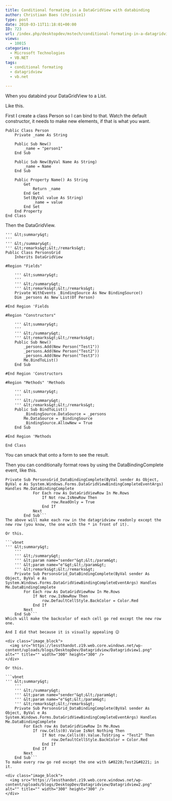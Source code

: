 ```yaml
---
title: Conditional formating in a DataGridView with databinding
author: Christiaan Baes (chrissie1)
type: post
date: 2010-03-11T11:18:01+00:00
ID: 723
url: /index.php/desktopdev/mstech/conditional-formating-in-a-datagridview/
views:
  - 10015
categories:
  - Microsoft Technologies
  - VB.NET
tags:
  - conditional formating
  - datagridview
  - vb.net

---
```

When you databind your DataGridView to a List.

Like this.

First I create a class Person so I can bind to that. Watch the default constructor, it needs to make new elements, if that is what you want.

```vbnet
Public Class Person
    Private _name As String

    Public Sub New()
        _name = "person1"
    End Sub

    Public Sub New(ByVal Name As String)
        _name = Name
    End Sub

    Public Property Name() As String
        Get
            Return _name
        End Get
        Set(ByVal value As String)
            _name = value
        End Set
    End Property
End Class
```
Then the DataGridView.

```vbnet
''' &lt;summary&gt;
''' 
''' &lt;/summary&gt;
''' &lt;remarks&gt;&lt;/remarks&gt;
Public Class PersonsGrid
    Inherits DataGridView

#Region "Fields"

    ''' &lt;summary&gt;
    ''' 
    ''' &lt;/summary&gt;
    ''' &lt;remarks&gt;&lt;/remarks&gt;
    Private WithEvents _BindingSource As New BindingSource()
    Dim _persons As New List(Of Person)

#End Region 'Fields

#Region "Constructors"

    ''' &lt;summary&gt;
    ''' 
    ''' &lt;/summary&gt;
    ''' &lt;remarks&gt;&lt;/remarks&gt;
    Public Sub New()
        _persons.Add(New Person("Test1"))
        _persons.Add(New Person("Test2"))
        _persons.Add(New Person("Test3"))
        Me.BindToList()
    End Sub

#End Region 'Constructors

#Region "Methods" 'Methods

    ''' &lt;summary&gt;
    ''' 
    ''' &lt;/summary&gt;
    ''' &lt;remarks&gt;&lt;/remarks&gt;
    Public Sub BindToList()
        _BindingSource.DataSource = _persons
        Me.DataSource = _BindingSource
        _BindingSource.AllowNew = True
    End Sub

#End Region 'Methods
    
End Class
```
You can smack that onto a form to see the result.

Then you can conditionally format rows by using the DataBindingComplete event, like this.

```vbnet
Private Sub PersonsGrid_DataBindingComplete(ByVal sender As Object, ByVal e As System.Windows.Forms.DataGridViewBindingCompleteEventArgs) Handles Me.DataBindingComplete
            For Each row As DataGridViewRow In Me.Rows
                If Not row.IsNewRow Then
                    row.ReadOnly = True
                End If
            Next
        End Sub```
The above will make each row in the datagridview readonly except the new row (you know, the one with the * in front of it).

Or this.

```vbnet
''' &lt;summary&gt;
    ''' 
    ''' &lt;/summary&gt;
    ''' &lt;param name="sender"&gt;&lt;/param&gt;
    ''' &lt;param name="e"&gt;&lt;/param&gt;
    ''' &lt;remarks&gt;&lt;/remarks&gt;
    Private Sub PersonsGrid_DataBindingComplete(ByVal sender As Object, ByVal e As System.Windows.Forms.DataGridViewBindingCompleteEventArgs) Handles Me.DataBindingComplete
        For Each row As DataGridViewRow In Me.Rows
            If Not row.IsNewRow Then
                row.DefaultCellStyle.BackColor = Color.Red
            End If
        Next
    End Sub```
Which will make the backcolor of each cell go red except the new row one.

And I did that because it is visually appealing 😉

<div class="image_block">
  <img src="https://lessthandot.z19.web.core.windows.net/wp-content/uploads/blogs/DesktopDev/Datagridview/Datagridview1.png" alt="" title="" width="300" height="300" />
</div>

Or this.

```vbnet
''' &lt;summary&gt;
    ''' 
    ''' &lt;/summary&gt;
    ''' &lt;param name="sender"&gt;&lt;/param&gt;
    ''' &lt;param name="e"&gt;&lt;/param&gt;
    ''' &lt;remarks&gt;&lt;/remarks&gt;
    Private Sub PersonsGrid_DataBindingComplete(ByVal sender As Object, ByVal e As System.Windows.Forms.DataGridViewBindingCompleteEventArgs) Handles Me.DataBindingComplete
        For Each row As DataGridViewRow In Me.Rows
            If row.Cells(0).Value IsNot Nothing Then
                If Not row.Cells(0).Value.ToString = "Test2" Then
                    row.DefaultCellStyle.BackColor = Color.Red
                End If
            End If
        Next
    End Sub```
To make every row go red except the one with &#8220;Test2&#8221; in it.

<div class="image_block">
  <img src="https://lessthandot.z19.web.core.windows.net/wp-content/uploads/blogs/DesktopDev/Datagridview/Datagridview2.png" alt="" title="" width="300" height="300" />
</div>